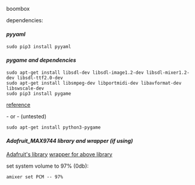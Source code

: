 boombox

dependencies:
#### *pyyaml*
```
sudo pip3 install pyyaml
```

#### *pygame and dependencies*
```
sudo apt-get install libsdl-dev libsdl-image1.2-dev libsdl-mixer1.2-dev libsdl-ttf2.0-dev
sudo apt-get install libsmpeg-dev libportmidi-dev libavformat-dev libswscale-dev
sudo pip3 install pygame
```
[reference](https://www.raspberrypi.org/forums/viewtopic.php?f=32&t=33157&p=332140&hilit=croston%2bpygame#p284266)

\- or - (untested)

```
sudo apt-get install python3-pygame
```

#### *Adafruit_MAX9744 library and wrapper (if using)*
[Adafruit's library](https://github.com/adafruit/Adafruit_Python_MAX9744)
[wrapper for above library](https://github.com/barlaensdoonn/ampli)

set system volume to 97% (0db):
```
amixer set PCM -- 97%
```
